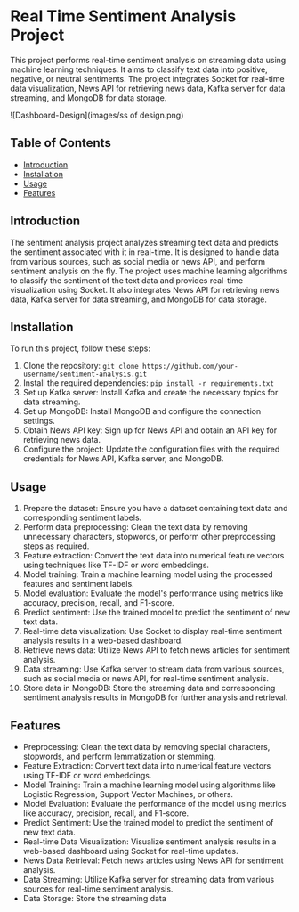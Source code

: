 # Real Time Sentiment Analysis Project

This project performs real-time sentiment analysis on streaming data using machine learning techniques. It aims to classify text data into positive, negative, or neutral sentiments. The project integrates Socket for real-time data visualization, News API for retrieving news data, Kafka server for data streaming, and MongoDB for data storage.

![Dashboard-Design](images/ss  of design.png)
## Table of Contents

- [Introduction](#introduction)
- [Installation](#installation)
- [Usage](#usage)
- [Features](#features)


## Introduction

The sentiment analysis project analyzes streaming text data and predicts the sentiment associated with it in real-time. It is designed to handle data from various sources, such as social media or news API, and perform sentiment analysis on the fly. The project uses machine learning algorithms to classify the sentiment of the text data and provides real-time visualization using Socket. It also integrates News API for retrieving news data, Kafka server for data streaming, and MongoDB for data storage.

## Installation

To run this project, follow these steps:

1. Clone the repository: `git clone https://github.com/your-username/sentiment-analysis.git`
2. Install the required dependencies: `pip install -r requirements.txt`
3. Set up Kafka server: Install Kafka and create the necessary topics for data streaming.
4. Set up MongoDB: Install MongoDB and configure the connection settings.
5. Obtain News API key: Sign up for News API and obtain an API key for retrieving news data.
6. Configure the project: Update the configuration files with the required credentials for News API, Kafka server, and MongoDB.

## Usage

1. Prepare the dataset: Ensure you have a dataset containing text data and corresponding sentiment labels.
2. Perform data preprocessing: Clean the text data by removing unnecessary characters, stopwords, or perform other preprocessing steps as required.
3. Feature extraction: Convert the text data into numerical feature vectors using techniques like TF-IDF or word embeddings.
4. Model training: Train a machine learning model using the processed features and sentiment labels.
5. Model evaluation: Evaluate the model's performance using metrics like accuracy, precision, recall, and F1-score.
6. Predict sentiment: Use the trained model to predict the sentiment of new text data.
7. Real-time data visualization: Use Socket to display real-time sentiment analysis results in a web-based dashboard.
8. Retrieve news data: Utilize News API to fetch news articles for sentiment analysis.
9. Data streaming: Use Kafka server to stream data from various sources, such as social media or news API, for real-time sentiment analysis.
10. Store data in MongoDB: Store the streaming data and corresponding sentiment analysis results in MongoDB for further analysis and retrieval.

## Features

- Preprocessing: Clean the text data by removing special characters, stopwords, and perform lemmatization or stemming.
- Feature Extraction: Convert text data into numerical feature vectors using TF-IDF or word embeddings.
- Model Training: Train a machine learning model using algorithms like Logistic Regression, Support Vector Machines, or others.
- Model Evaluation: Evaluate the performance of the model using metrics like accuracy, precision, recall, and F1-score.
- Predict Sentiment: Use the trained model to predict the sentiment of new text data.
- Real-time Data Visualization: Visualize sentiment analysis results in a web-based dashboard using Socket for real-time updates.
- News Data Retrieval: Fetch news articles using News API for sentiment analysis.
- Data Streaming: Utilize Kafka server for streaming data from various sources for real-time sentiment analysis.
- Data Storage: Store the streaming data

